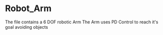# Robot_Arm
The file contains a 6 DOF robotic Arm
The Arm uses PD Control to reach it's goal avoiding objects
